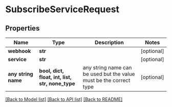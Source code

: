 # SubscribeServiceRequest


## Properties
Name | Type | Description | Notes
------------ | ------------- | ------------- | -------------
**webhook** | **str** |  | [optional] 
**service** | **str** |  | [optional] 
**any string name** | **bool, dict, float, int, list, str, none_type** | any string name can be used but the value must be the correct type | [optional]

[[Back to Model list]](../README.md#documentation-for-models) [[Back to API list]](../README.md#documentation-for-api-endpoints) [[Back to README]](../README.md)


